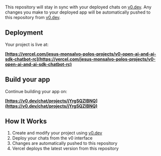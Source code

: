 This repository will stay in sync with your deployed chats on [v0.dev](https://v0.dev).
Any changes you make to your deployed app will be automatically pushed to this repository from [v0.dev](https://v0.dev).

## Deployment

Your project is live at:

**[https://vercel.com/jesus-monsalvo-polos-projects/v0-open-ai-and-ai-sdk-chatbot-rc](https://vercel.com/jesus-monsalvo-polos-projects/v0-open-ai-and-ai-sdk-chatbot-rc)**

## Build your app

Continue building your app on:

**[https://v0.dev/chat/projects/jYrgSQZIBNQ](https://v0.dev/chat/projects/jYrgSQZIBNQ)**

## How It Works

1. Create and modify your project using [v0.dev](https://v0.dev)
2. Deploy your chats from the v0 interface
3. Changes are automatically pushed to this repository
4. Vercel deploys the latest version from this repository
